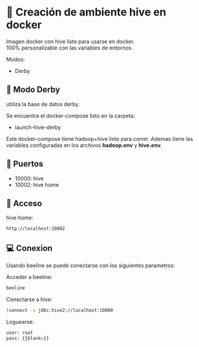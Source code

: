 # :honeybee: Creación de ambiente hive en docker

Imagen docker con hive listo para usarse en docker.  
100% personalizable con las variables de entornos.

Modos:

* Derby

## :rocket: Modo Derby

utiliza la base de datos derby.

Se encuentra el docker-compose listo en la carpeta:

* launch-hive-derby

Este docker-compose tiene hadoop+hive listo para correr. Ademas tiene las variables configuradas en los archivos **hadoop.env** y **hive.env**.

## :key: Puertos

* 10000: hive
* 10002: hive home

## :link: Acceso

hive home:

```html
http://localhost:10002
```

## :computer: Conexion

Usando beeline se puede conectarse con los siguientes parametros:

Acceder a beeline:

```bash
beeline
```

Conectarse a hive:

```bash
!connect -u jdbc:hive2://localhost:10000
```

Loguearse:

```bash
user: root
pass: {{blank<}}
```
